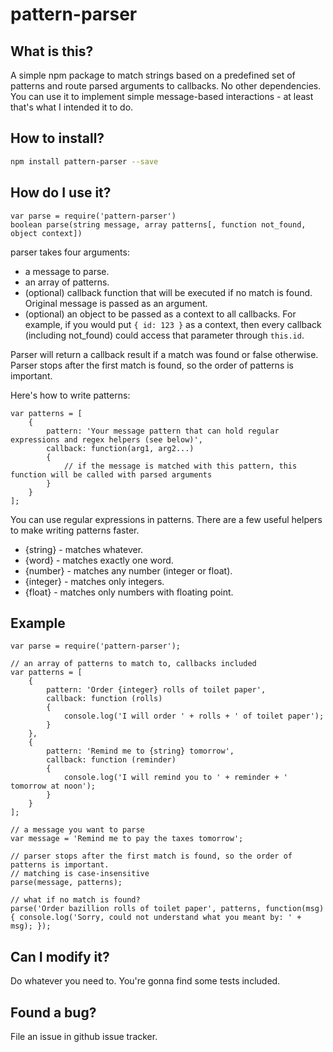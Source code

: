 # pattern-parser
## What is this?

A simple npm package to match strings based on a predefined set of patterns and route parsed arguments to callbacks. No other dependencies. You can use it to implement simple message-based interactions - at least that's what I intended it to do.

## How to install?

~~~sh
npm install pattern-parser --save
~~~

## How do I use it?

~~~
var parse = require('pattern-parser')
boolean parse(string message, array patterns[, function not_found, object context])
~~~
parser takes four arguments:
* a message to parse.
* an array of patterns.
* (optional) callback function that will be executed if no match is found. Original message is passed as an argument.
* (optional) an object to be passed as a context to all callbacks. For example, if you would put `{ id: 123 }` as a context, then every callback (including not_found) could access that parameter through `this.id`.

Parser will return a callback result if a match was found or false otherwise. Parser stops after the first match is found, so the order of patterns is important.

Here's how to write patterns:
~~~
var patterns = [
    {
        pattern: 'Your message pattern that can hold regular expressions and regex helpers (see below)',
        callback: function(arg1, arg2...)
        {
            // if the message is matched with this pattern, this function will be called with parsed arguments
        }
    }
];
~~~

You can use regular expressions in patterns. There are a few useful helpers to make writing patterns faster.

* {string} - matches whatever.
* {word} - matches exactly one word.
* {number} - matches any number (integer or float).
* {integer} - matches only integers.
* {float} - matches only numbers with floating point.

## Example
~~~
var parse = require('pattern-parser');

// an array of patterns to match to, callbacks included
var patterns = [
    {
        pattern: 'Order {integer} rolls of toilet paper',
        callback: function (rolls)
        {
            console.log('I will order ' + rolls + ' of toilet paper');
        }
    },
    {
        pattern: 'Remind me to {string} tomorrow',
        callback: function (reminder)
        {
            console.log('I will remind you to ' + reminder + ' tomorrow at noon');
        }
    }
];

// a message you want to parse
var message = 'Remind me to pay the taxes tomorrow';

// parser stops after the first match is found, so the order of patterns is important.
// matching is case-insensitive
parse(message, patterns);

// what if no match is found?
parse('Order bazillion rolls of toilet paper', patterns, function(msg) { console.log('Sorry, could not understand what you meant by: ' + msg); });
~~~

## Can I modify it?

Do whatever you need to. You're gonna find some tests included.

## Found a bug?

File an issue in github issue tracker.